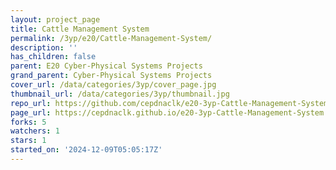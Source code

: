 ```yaml
---
layout: project_page
title: Cattle Management System
permalink: /3yp/e20/Cattle-Management-System/
description: ''
has_children: false
parent: E20 Cyber-Physical Systems Projects
grand_parent: Cyber-Physical Systems Projects
cover_url: /data/categories/3yp/cover_page.jpg
thumbnail_url: /data/categories/3yp/thumbnail.jpg
repo_url: https://github.com/cepdnaclk/e20-3yp-Cattle-Management-System
page_url: https://cepdnaclk.github.io/e20-3yp-Cattle-Management-System
forks: 5
watchers: 1
stars: 1
started_on: '2024-12-09T05:05:17Z'
---
```


